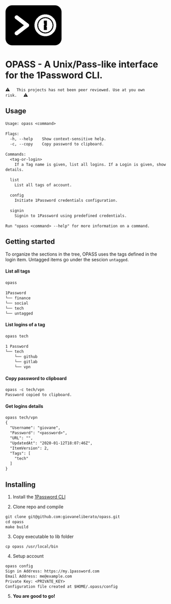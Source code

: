 
![](opass_logo.png)
# OPASS - A Unix/Pass-like interface for the 1Password CLI.


:warning:⠀⠀`This projects has not been peer reviewed. Use at you own risk.`⠀⠀:warning: 


## Usage
```
Usage: opass <command>

Flags:
  -h, --help    Show context-sensitive help.
  -c, --copy    Copy password to clipboard.

Commands:
  <tag-or-login>
    If a Tag name is given, list all logins. If a Login is given, show details.

  list
    List all tags of account.

  config
    Initiate 1Password credentials configuration.

  signin
    Signin to 1Password using predefined credentials.

Run "opass <command> --help" for more information on a command.
```

## Getting started

To organize the sections in the tree, OPASS uses the tags defined in the login item. Untagged items go under the sescion `untagged`.

#### List all tags
```
opass

1Password
└── finance
└── social
└── tech
└── untagged
```

#### List logins of a tag 
```
opass tech

1 Password
└── tech
    └── github
    └── gitlab
    └── vpn
```

#### Copy password to clipboard 
```
opass -c tech/vpn
Password copied to clipboard.
```

#### Get logins details 
```
opass tech/vpn
{
  "Username": "giovane",
  "Password": "<password>",
  "URL": "",
  "UpdatedAt": "2020-01-12T18:07:46Z",
  "ItemVersion": 2,
  "Tags": [
    "tech"
  ]
}
```





## Installing

1. Install the [1Password CLI](https://app-updates.agilebits.com/product_history/CLI)

2. Clone repo and compile
```
git clone git@github.com:giovaneliberato/opass.git
cd opass
make build
```

3. Copy executable to lib folder
```
cp opass /usr/local/bin
``` 

4. Setup account
```
opass config
Sign in Address: https://my.1password.com
Email Address: me@example.com
Private Key: <PRIVATE_KEY>
Configuration file created at $HOME/.opass/config
```

5. **You are good to go!**
